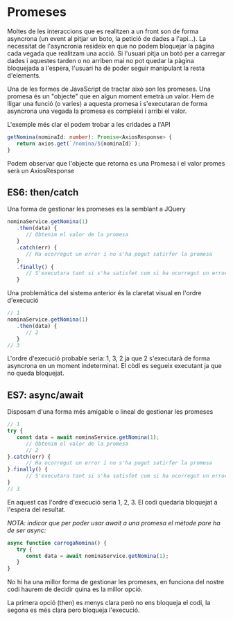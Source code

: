# Promeses
Moltes de les interaccions que es realitzen a un front son de forma asyncrona (un event al pitjar un boto, la petició de dades a l'api...). La necessitat de l'asyncronia resideix en que no podem bloquejar la pàgina cada vegada que realitzam una acció. Si l'usuari pitja un botó per a carregar dades i aquestes tarden o no arriben mai no pot quedar la pàgina bloquejada a l'espera, l'usuari ha de poder seguir manipulant la resta d'elements.

Una de les formes de JavaScript de tractar això son les promeses. Una promesa és un "objecte" que en algun moment emetrà un valor. Hem de lligar una funció (o varies) a aquesta promesa i s'executaran de forma asyncrona una vegada la promesa es compleixi i arribi el valor.

L'exemple més clar el podem trobar a les cridades a l'API
```typescript
getNomina(nominaId: number): Promise<AxiosResponse> { 
   return axios.get(`/nomina/${nominaId}`); 
}
```
Podem observar que l'objecte que retorna es una Promesa i el valor promes serà un AxiosResponse

## ES6: then/catch
Una forma de gestionar les promeses es la semblant a JQuery
```typescript
nominaService.getNomina(1)
   .then(data) {
      // Obtenim el valor de la promesa
   }
   .catch(err) {
      // Ha ocorregut un error i no s'ha pogut satirfer la promesa
   }
   .finally() {
      // S'executara tant si s'ha satisfet com si ha ocorregut un error
   }
```
Una problemàtica del sistema anterior és la claretat visual en l'ordre d'execució
```typescript
// 1
nominaService.getNomina(1)
   .then(data) {
      // 2
   }
// 3
```
L'ordre d'execució probable seria: 1, 3, 2 ja que 2 s'executarà de forma asyncrona en un moment indeterminat. El còdi es segueix executant ja que no queda bloquejat.

## ES7: async/await

Disposam d'una forma més amigable o lineal de gestionar les promeses
```typescript
// 1
try {
   const data = await nominaService.getNomina(1);
      // Obtenim el valor de la promesa
      // 2
}.catch(err) {
      // Ha ocorregut un error i no s'ha pogut satirfer la promesa
}.finally() {
      // S'executara tant si s'ha satisfet com si ha ocorregut un error
}
// 3
```
En aquest cas l'ordre d'execució seria 1, 2, 3. El codi quedaria bloquejat a l'espera del resultat.

*NOTA: indicar que per poder usar await a una promesa el mètode pare ha de ser async:*

```typescript
async function carregaNomina() {
   try {
      const data = await nominaService.getNomina(1);
   }
}
```

No hi ha una millor forma de gestionar les promeses, en funciona del nostre codi haurem de decidir quina es la millor opció. 

La primera opció (then) es menys clara però no ens bloqueja el codi, la segona es més clara pero bloqueja l'execució.